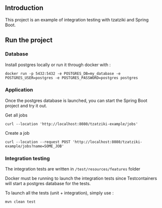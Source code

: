 ## Introduction
This project is an example of integration testing with tzatziki and Spring Boot.

## Run the project
### Database
Install postgres locally or run it through docker with :
```
docker run -p 5432:5432 -e POSTGRES_DB=my_database -e POSTGRES_USER=postgres -e POSTGRES_PASSWORD=postgres postgres
```

### Application
Once the postgres database is launched, you can start the Spring Boot project and try it out.

Get all jobs
```
curl --location 'http://localhost:8080/tzatziki-example/jobs'
```

Create a job
```
curl --location --request POST 'http://localhost:8080/tzatziki-example/jobs?name=SOME_JOB'
```

### Integration testing
The integration tests are written in `/test/resources/features` folder

Docker must be running to launch the integration tests since Testcontainers will start a postgres database for the tests.

To launch all the tests (unit + integration), simply use :
```
mvn clean test
```
